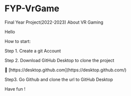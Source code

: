 # FYP-VrGame
Final Year Project(2022-2023) About VR Gaming 

Hello 

How to start:

Step 1.
Create a git Account

Step 2.
Download GitHub Desktop to clone the project

<aside>
🔗 [https://desktop.github.com](https://desktop.github.com/)
</aside>

Step3.
Go Github and clone the url to GitHub Desktop

Have fun !


